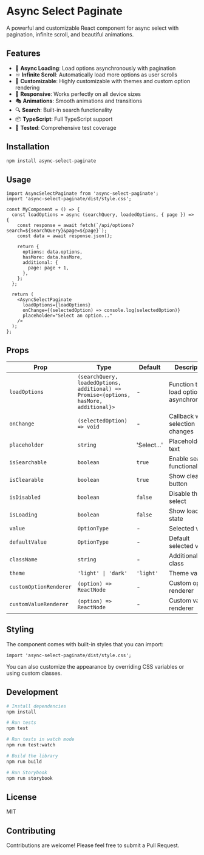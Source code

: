 # Async Select Paginate

A powerful and customizable React component for async select with pagination, infinite scroll, and beautiful animations.

## Features

- 🔄 **Async Loading**: Load options asynchronously with pagination
- ♾️ **Infinite Scroll**: Automatically load more options as user scrolls
- 🎨 **Customizable**: Highly customizable with themes and custom option rendering
- 📱 **Responsive**: Works perfectly on all device sizes
- 🎭 **Animations**: Smooth animations and transitions
- 🔍 **Search**: Built-in search functionality
- 📦 **TypeScript**: Full TypeScript support
- 🧪 **Tested**: Comprehensive test coverage

## Installation

```bash
npm install async-select-paginate
```

## Usage

```tsx
import AsyncSelectPaginate from 'async-select-paginate';
import 'async-select-paginate/dist/style.css';

const MyComponent = () => {
  const loadOptions = async (searchQuery, loadedOptions, { page }) => {
    const response = await fetch(`/api/options?search=${searchQuery}&page=${page}`);
    const data = await response.json();
    
    return {
      options: data.options,
      hasMore: data.hasMore,
      additional: {
        page: page + 1,
      },
    };
  };

  return (
    <AsyncSelectPaginate
      loadOptions={loadOptions}
      onChange={(selectedOption) => console.log(selectedOption)}
      placeholder="Select an option..."
    />
  );
};
```

## Props

| Prop | Type | Default | Description |
|------|------|---------|-------------|
| `loadOptions` | `(searchQuery, loadedOptions, additional) => Promise<{options, hasMore, additional}>` | - | Function to load options asynchronously |
| `onChange` | `(selectedOption) => void` | - | Callback when selection changes |
| `placeholder` | `string` | 'Select...' | Placeholder text |
| `isSearchable` | `boolean` | `true` | Enable search functionality |
| `isClearable` | `boolean` | `true` | Show clear button |
| `isDisabled` | `boolean` | `false` | Disable the select |
| `isLoading` | `boolean` | `false` | Show loading state |
| `value` | `OptionType` | - | Selected value |
| `defaultValue` | `OptionType` | - | Default selected value |
| `className` | `string` | - | Additional CSS class |
| `theme` | `'light' \| 'dark'` | `'light'` | Theme variant |
| `customOptionRenderer` | `(option) => ReactNode` | - | Custom option renderer |
| `customValueRenderer` | `(option) => ReactNode` | - | Custom value renderer |

## Styling

The component comes with built-in styles that you can import:

```tsx
import 'async-select-paginate/dist/style.css';
```

You can also customize the appearance by overriding CSS variables or using custom classes.

## Development

```bash
# Install dependencies
npm install

# Run tests
npm test

# Run tests in watch mode
npm run test:watch

# Build the library
npm run build

# Run Storybook
npm run storybook
```

## License

MIT

## Contributing

Contributions are welcome! Please feel free to submit a Pull Request.